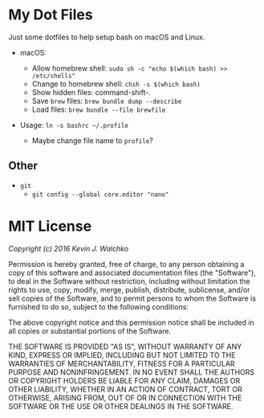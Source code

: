 # My Dot Files

Just some dotfiles to help setup bash on macOS and Linux.

- macOS:
    - Allow homebrew shell: `sudo sh -c "echo $(which bash) >> /etc/shells"`
    - Change to homebrew shell: `chsh -s $(which bash)`
    - Show hidden files: command-shift-.
    - Save `brew` files: `brew bundle dump --describe`
    - Load files: `brew bundle --file brewfile`

- Usage: `ln -s bashrc ~/.profile`
    - Maybe change file name to `profile`?


## Other

- `git`
    - `git config --global core.editor "nano"`


# MIT License

*Copyright (c) 2016 Kevin J. Walchko*

Permission is hereby granted, free of charge, to any person obtaining a copy
of this software and associated documentation files (the "Software"), to deal
in the Software without restriction, including without limitation the rights
to use, copy, modify, merge, publish, distribute, sublicense, and/or sell
copies of the Software, and to permit persons to whom the Software is
furnished to do so, subject to the following conditions:

The above copyright notice and this permission notice shall be included in all
copies or substantial portions of the Software.

THE SOFTWARE IS PROVIDED "AS IS", WITHOUT WARRANTY OF ANY KIND, EXPRESS OR
IMPLIED, INCLUDING BUT NOT LIMITED TO THE WARRANTIES OF MERCHANTABILITY,
FITNESS FOR A PARTICULAR PURPOSE AND NONINFRINGEMENT. IN NO EVENT SHALL THE
AUTHORS OR COPYRIGHT HOLDERS BE LIABLE FOR ANY CLAIM, DAMAGES OR OTHER
LIABILITY, WHETHER IN AN ACTION OF CONTRACT, TORT OR OTHERWISE, ARISING FROM,
OUT OF OR IN CONNECTION WITH THE SOFTWARE OR THE USE OR OTHER DEALINGS IN THE
SOFTWARE.
